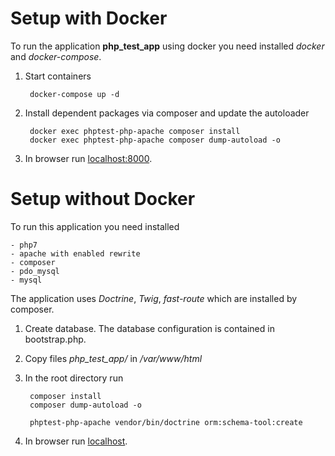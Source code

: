 # Setup with Docker

To run the application **php_test_app** using docker you need installed *docker*
and *docker-compose*.

1. Start containers

		docker-compose up -d

2. Install dependent packages via composer and update the autoloader

    	docker exec phptest-php-apache composer install
    	docker exec phptest-php-apache composer dump-autoload -o

3. In browser run [localhost:8000](http://localhost:8000).

# Setup without Docker

To run this application you need installed

    - php7
    - apache with enabled rewrite
    - composer
    - pdo_mysql
    - mysql

The application uses *Doctrine*, *Twig*, *fast-route* which are installed by composer.

1. Create database. The database configuration is contained in bootstrap.php.

2. Copy files *php_test_app/* in */var/www/html*

3. In the root directory run

    	composer install
    	composer dump-autoload -o

    	phptest-php-apache vendor/bin/doctrine orm:schema-tool:create

4. In browser run [localhost](http://localhost/index.php).

